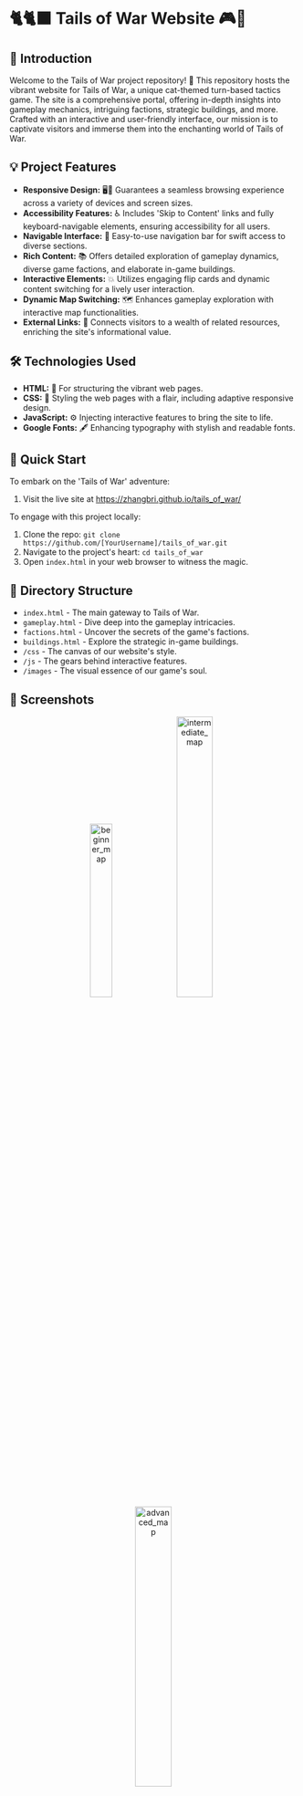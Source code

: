# 🐈🐈‍⬛ Tails of War Website 🎮🐾

## 🌟 Introduction
Welcome to the Tails of War project repository! 🚀 This repository hosts the vibrant website for Tails of War, a unique cat-themed turn-based tactics game. The site is a comprehensive portal, offering in-depth insights into gameplay mechanics, intriguing factions, strategic buildings, and more. Crafted with an interactive and user-friendly interface, our mission is to captivate visitors and immerse them into the enchanting world of Tails of War.

## 💡 Project Features
- **Responsive Design:** 🖥️📱 Guarantees a seamless browsing experience across a variety of devices and screen sizes.
- **Accessibility Features:** ♿ Includes 'Skip to Content' links and fully keyboard-navigable elements, ensuring accessibility for all users.
- **Navigable Interface:** 🧭 Easy-to-use navigation bar for swift access to diverse sections.
- **Rich Content:** 📚 Offers detailed exploration of gameplay dynamics, diverse game factions, and elaborate in-game buildings.
- **Interactive Elements:** 💥 Utilizes engaging flip cards and dynamic content switching for a lively user interaction.
- **Dynamic Map Switching:** 🗺️ Enhances gameplay exploration with interactive map functionalities.
- **External Links:** 🔗 Connects visitors to a wealth of related resources, enriching the site's informational value.

## 🛠️ Technologies Used
- **HTML:** 📝 For structuring the vibrant web pages.
- **CSS:** 🎨 Styling the web pages with a flair, including adaptive responsive design.
- **JavaScript:** ⚙️ Injecting interactive features to bring the site to life.
- **Google Fonts:** 🖋️ Enhancing typography with stylish and readable fonts.

## 🚀 Quick Start
To embark on the 'Tails of War' adventure:
1. Visit the live site at https://zhangbri.github.io/tails_of_war/

To engage with this project locally:
1. Clone the repo: `git clone https://github.com/[YourUsername]/tails_of_war.git`
2. Navigate to the project's heart: `cd tails_of_war`
3. Open `index.html` in your web browser to witness the magic.

## 📁 Directory Structure
- `index.html` - The main gateway to Tails of War.
- `gameplay.html` - Dive deep into the gameplay intricacies.
- `factions.html` - Uncover the secrets of the game's factions.
- `buildings.html` - Explore the strategic in-game buildings.
- `/css` - The canvas of our website's style.
- `/js` - The gears behind interactive features.
- `/images` - The visual essence of our game's soul.

## 📸 Screenshots
<p align="center">
  <img width="27.9%" alt="beginner_map" src="https://github.com/zhangbri/tails_of_war/assets/115335041/eebc2724-bf38-44cb-990f-3144aed9a415">
  <img width="35.5%" alt="intermediate_map" src="https://github.com/zhangbri/tails_of_war/assets/115335041/28d1f3df-76f7-434b-9be0-d231f5d966ef">
  <img width="35.5%" alt="advanced_map" src="https://github.com/zhangbri/tails_of_war/assets/115335041/e7b120dd-5884-453f-87c7-e5160eaa2512">
</p>
<p align="center">
  <img width="32.9%" alt="asian_faction" src="https://github.com/zhangbri/tails_of_war/assets/115335041/b32490ad-db50-45a7-bc99-d4025b53d2d9">
  <img width="32.9%" alt="desert_faction" src="https://github.com/zhangbri/tails_of_war/assets/115335041/5e983aaf-d130-4eaf-932e-1303143a5523">
  <img width="32.9%" alt="european_faction" src="https://github.com/zhangbri/tails_of_war/assets/115335041/4cecba71-f41d-403b-9c16-20ccbbb04a0f">
</p>
<p align="center">
  <img width="35%" alt="buildings" src="https://github.com/zhangbri/tails_of_war/assets/115335041/118a4647-2aad-4573-8ca8-2362e198d854">
</p>

## 📬 Contact
Got queries or suggestions? Feel free to reach out via email at [zhangbri@umich.edu](mailto:zhangbri@umich.edu), or connect with me on [LinkedIn](https://www.linkedin.com/in/zhangbri/). I’m open to suggestions, collaborations, and discussions.
